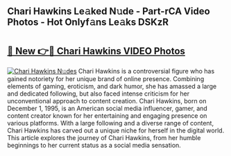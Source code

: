 ## Chari Hawkins Le𝚊ked N𝚞de - Part-rCA Video Photos - Hot Onlyf𝚊ns Le𝚊ks DSKzR

# <h2><a href="http://ab55732.deff.icu/?id=Chari+Hawkins">🔗 New 👉🔴 Chari Hawkins VIDEO Photos</a></h2>

[![Chari Hawkins N𝚞des](https://i.imgur.com/rIISA9y.gif)](http://ab55732.deff.icu/?id=Chari+Hawkins)
Chari Hawkins is a controversial figure who has gained notoriety for her unique brand of online presence. Combining elements of gaming, eroticism, and dark humor, she has amassed a large and dedicated following, but also faced intense criticism for her unconventional approach to content creation. Chari Hawkins, born on December 1, 1995, is an American social media influencer, gamer, and content creator known for her entertaining and engaging presence on various platforms. With a large following and a diverse range of content, Chari Hawkins has carved out a unique niche for herself in the digital world. This article explores the journey of Chari Hawkins, from her humble beginnings to her current status as a social media sensation.
